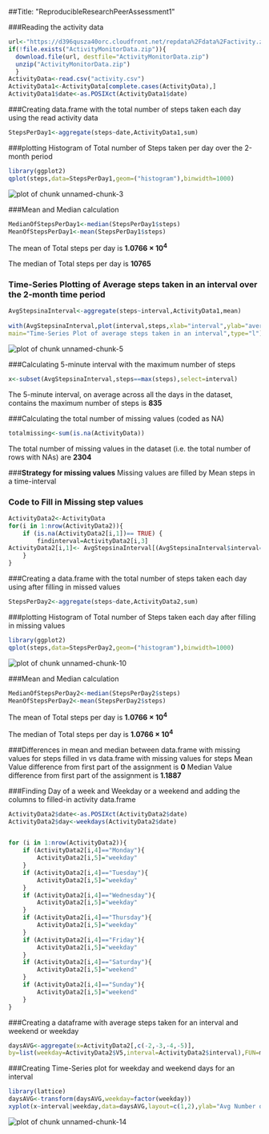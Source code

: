 
##Title: "ReproducibleResearchPeerAssessment1"

###Reading the activity data

```r
url<-"https://d396qusza40orc.cloudfront.net/repdata%2Fdata%2Factivity.zip"
if(!file.exists("ActivityMonitorData.zip")){
  download.file(url, destfile="ActivityMonitorData.zip")  
  unzip("ActivityMonitorData.zip")
  }
ActivityData<-read.csv("activity.csv")
ActivityData1<-ActivityData[complete.cases(ActivityData),]
ActivityData1$date<-as.POSIXct(ActivityData1$date) 
```


###Creating data.frame with the total number of steps taken each day using the read activity data

```r
StepsPerDay1<-aggregate(steps~date,ActivityData1,sum)
```


###plotting Histogram of Total number of Steps taken per day over the 2-month period

```r
library(ggplot2)
qplot(steps,data=StepsPerDay1,geom=("histogram"),binwidth=1000)
```

![plot of chunk unnamed-chunk-3](figure/unnamed-chunk-3.png) 


###Mean and Median calculation

```r
MedianOfStepsPerDay1<-median(StepsPerDay1$steps)
MeanOfStepsPerDay1<-mean(StepsPerDay1$steps)
```
The mean of Total steps per day is **1.0766 &times; 10<sup>4</sup>**

The median of Total steps per day is **10765**



### Time-Series Plotting of Average steps taken in an interval over the 2-month time period

```r
AvgStepsinaInterval<-aggregate(steps~interval,ActivityData1,mean)
        
with(AvgStepsinaInterval,plot(interval,steps,xlab="interval",ylab="average steps",
main="Time-Series Plot of average steps taken in an interval",type="l"))
```

![plot of chunk unnamed-chunk-5](figure/unnamed-chunk-5.png) 


###Calculating 5-minute interval with the maximum number of steps

```r
x<-subset(AvgStepsinaInterval,steps==max(steps),select=interval)
```
The 5-minute interval, on average across all the days in the dataset, contains the maximum number of steps is **835**


###Calculating the total number of missing values (coded as NA)

```r
totalmissing<-sum(is.na(ActivityData))
```
The total number of missing values in the dataset 
(i.e. the total number of rows with NAs) are **2304**



###**Strategy for missing values** 
Missing values are filled by Mean steps in a time-interval

### Code to Fill in Missing step values

```r
ActivityData2<-ActivityData
for(i in 1:nrow(ActivityData2)){
    if (is.na(ActivityData2[i,1])== TRUE) {
        findinterval=ActivityData2[i,3]
ActivityData2[i,1]<- AvgStepsinaInterval[(AvgStepsinaInterval$interval==findinterval),2]
    } 
}
```


###Creating a data.frame with the total number of steps taken each day using after filling in missed values

```r
StepsPerDay2<-aggregate(steps~date,ActivityData2,sum)
```


###plotting Histogram of Total number of Steps taken each day after filling in missing values

```r
library(ggplot2)
qplot(steps,data=StepsPerDay2,geom=("histogram"),binwidth=1000)
```

![plot of chunk unnamed-chunk-10](figure/unnamed-chunk-10.png) 


###Mean and Median calculation

```r
MedianOfStepsPerDay2<-median(StepsPerDay2$steps)
MeanOfStepsPerDay2<-mean(StepsPerDay2$steps)
```
The mean of Total steps per day is **1.0766 &times; 10<sup>4</sup>**

The median of Total steps per day is **1.0766 &times; 10<sup>4</sup>**


###Differences in mean and median between data.frame with missing values for steps filled in vs data.frame with missing values for steps
Mean Value difference from first part of the assignment is 
**0**
Median Value difference from first part of the assignment is 
**1.1887**



###Finding Day of a week and Weekday or a weekend and adding the columns to filled-in activity data.frame

```r
ActivityData2$date<-as.POSIXct(ActivityData2$date)
ActivityData2$day<-weekdays(ActivityData2$date)


for (i in 1:nrow(ActivityData2)){
    if (ActivityData2[i,4]=="Monday"){
        ActivityData2[i,5]="weekday"
    }
    if (ActivityData2[i,4]=="Tuesday"){
        ActivityData2[i,5]="weekday"
    }
    if (ActivityData2[i,4]=="Wednesday"){
        ActivityData2[i,5]="weekday"
    }
    if (ActivityData2[i,4]=="Thursday"){
        ActivityData2[i,5]="weekday"
    }
    if (ActivityData2[i,4]=="Friday"){
        ActivityData2[i,5]="weekday"
    }
    if (ActivityData2[i,4]=="Saturday"){
        ActivityData2[i,5]="weekend"
    }
    if (ActivityData2[i,4]=="Sunday"){
        ActivityData2[i,5]="weekend"
    }
}
```



###Creating a dataframe with average steps taken for an interval and weekend or weekday

```r
daysAVG<-aggregate(x=ActivityData2[,c(-2,-3,-4,-5)],
by=list(weekday=ActivityData2$V5,interval=ActivityData2$interval),FUN=mean, na.rm=T,simplify=T)
```


###Creating Time-Series plot for weekday and weekend days for an interval

```r
library(lattice)
daysAVG<-transform(daysAVG,weekday=factor(weekday))
xyplot(x~interval|weekday,data=daysAVG,layout=c(1,2),ylab="Avg Number of steps",type = "l")
```

![plot of chunk unnamed-chunk-14](figure/unnamed-chunk-14.png) 


